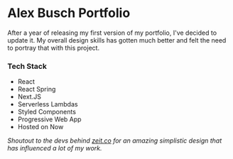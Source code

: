# Alex Busch Portfolio
After a year of releasing my first version of my portfolio, I've decided to update it. My overall design skills has gotten much better and felt the need to portray that with this project.  

### Tech Stack
- React
- React Spring
- Next.JS
- Serverless Lambdas
- Styled Components
- Progressive Web App
- Hosted on Now

*Shoutout to the devs behind <a href="https://zeit.co">zeit.co</a> for an amazing simplistic design that has influenced a lot of my work.*